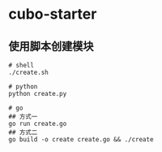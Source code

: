 # cubo-starter

## 使用脚本创建模块

```
# shell
./create.sh

# python
python create.py

# go
## 方式一
go run create.go
## 方式二
go build -o create create.go && ./create
```
